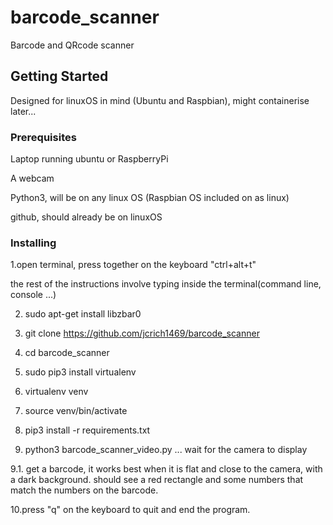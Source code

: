 # barcode_scanner

Barcode and QRcode scanner

## Getting Started

Designed for linuxOS in mind (Ubuntu and Raspbian), might containerise later...

### Prerequisites

Laptop running ubuntu or RaspberryPi

A webcam

Python3, will be on any linux OS (Raspbian OS included on as linux)

github, should already be on  linuxOS

### Installing

1.open terminal, press together on the keyboard "ctrl+alt+t"

the rest of the instructions involve typing inside the terminal(command line, console ...)

2. sudo apt-get install libzbar0

3. git clone https://github.com/jcrich1469/barcode_scanner

4. cd barcode_scanner

5. sudo pip3 install virtualenv

6. virtualenv venv

7. source venv/bin/activate

8. pip3 install -r requirements.txt

9. python3 barcode_scanner_video.py
... wait for the camera to display

9.1. get a barcode, it works best when it is flat and close to the camera, with a dark background.
should see a red rectangle and some numbers that match the numbers on the barcode.

10.press "q" on the keyboard to quit and end the program.






